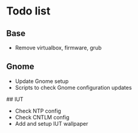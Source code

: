 # Todo list


## Base

  - Remove virtualbox, firmware, grub


## Gnome

- Update Gnome setup
- Scripts to check Gnome configuration updates

## IUT

- Check NTP config
- Check CNTLM config
- Add and setup IUT wallpaper
